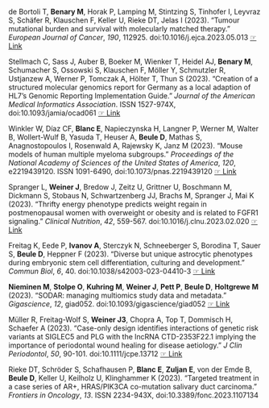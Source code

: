 de Bortoli T, **Benary  M**, Horak P, Lamping M, Stintzing S, Tinhofer I,
Leyvraz S, Schäfer R, Klauschen F, Keller U, Rieke DT, Jelas I (2023).
“Tumour mutational burden and survival with molecularly matched
therapy.” _European Journal of Cancer_, *190*, 112925.
doi:10.1016/j.ejca.2023.05.013
 [☞ Link](https://www.sciencedirect.com/science/article/abs/pii/S0959804923002538)

Stellmach C, Sass J, Auber B, Boeker M, Wienker T, Heidel AJ, **Benary  M**,
Schumacher S, Ossowski S, Klauschen F, Möller Y, Schmutzler R,
Ustjanzew A, Werner P, Tomczak A, Hölter T, Thun S (2023). “Creation of
a structured molecular genomics report for Germany as a local adaption
of HL7’s Genomic Reporting Implementation Guide.” _Journal of the
American Medical Informatics Association_. ISSN 1527-974X,
doi:10.1093/jamia/ocad061  [☞ Link](https://doi.org/10.1093/jamia/ocad061)

Winkler W, Díaz CF, **Blanc  E**, Napieczynska H, Langner P, Werner M,
Walter B, Wollert-Wulf B, Yasuda T, Heuser A, **Beule  D**, Mathas S,
Anagnostopoulos I, Rosenwald A, Rajewsky K, Janz M (2023). “Mouse
models of human multiple myeloma subgroups.” _Proceedings of the
National Academy of Sciences of the United States of America_, *120*,
e2219439120. ISSN 1091-6490, doi:10.1073/pnas.2219439120
 [☞ Link](https://doi.org/10.1073/pnas.2219439120)

Spranger L, **Weiner  J**, Bredow J, Zeitz U, Grittner U, Boschmann M,
Dickmann S, Stobaus N, Schwartzenberg JJ, Brachs M, Spranger J, Mai K
(2023). “Thrifty energy phenotype predicts weight regain in
postmenopausal women with overweight or obesity and is related to FGFR1
signaling.” _Clinical Nutrition_, *42*, 559-567.
doi:10.1016/j.clnu.2023.02.020
 [☞ Link](https://www.sciencedirect.com/science/article/abs/pii/S0261561423000560)

Freitag K, Eede P, **Ivanov  A**, Sterczyk N, Schneeberger S, Borodina T,
Sauer S, **Beule  D**, Heppner F (2023). “Diverse but unique astrocytic
phenotypes during embryonic stem cell differentiation, culturing and
development.” _Commun Biol_, *6*, 40. doi:10.1038/s42003-023-04410-3
 [☞ Link](https://doi.org/10.1038/s42003-023-04410-3)

**Nieminen  M**, **Stolpe  O**, **Kuhring  M**, **Weiner  J**, **Pett  P**, **Beule  D**, **Holtgrewe  M**
(2023). “SODAR: managing multiomics study data and metadata.”
_Gigascience_, *12*, giad052. doi:10.1093/gigascience/giad052
 [☞ Link](https://academic.oup.com/gigascience/article/doi/10.1093/gigascience/giad052/7232111)

Müller R, Freitag-Wolf S, **Weiner  J3**, Chopra A, Top T, Dommisch H,
Schaefer A (2023). “Case-only design identifies interactions of genetic
risk variants at SIGLEC5 and PLG with the lncRNA CTD-2353F22.1 implying
the importance of periodontal wound healing for disease aetiology.” _J
Clin Periodontol_, *50*, 90-101. doi:10.1111/jcpe.13712
 [☞ Link](https://doi.org/10.1111/jcpe.13712)

Rieke DT, Schröder S, Schafhausen P, **Blanc  E**, **Zuljan  E**, von der Emde B,
**Beule  D**, Keller U, Keilholz U, Klinghammer K (2023). “Targeted
treatment in a case series of AR+, HRAS/PIK3CA co-mutation salivary
duct carcinoma.” _Frontiers in Oncology_, *13*. ISSN 2234-943X,
doi:10.3389/fonc.2023.1107134

